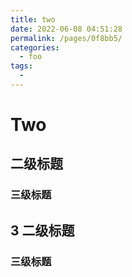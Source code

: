 ```yaml
---
title: two
date: 2022-06-08 04:51:28
permalink: /pages/0f8bb5/
categories:
  - foo
tags:
  - 
---
```

# Two


## 二级标题
### 三级标题
## 3 二级标题
### 三级标题